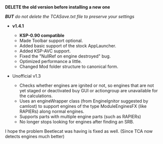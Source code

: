 **DELETE the old version before installing a new one**
    
_**BUT** do not delete the TCASave.txt file to preserve your settings_

* **v1.4.1**

    * **KSP-0.90 compatible**             
    * Made Toolbar support optional.
    * Added basic support of the stock AppLauncher.
    * Added KSP-AVC support.
    * Fixed the "NullRef on engine destroyed" bug.
    * Optimized performance a little.
    * Changed Mod folder structure to canonical form.

* Unofficial v1.3

    * Checks whether engines are ignited or not, so engines that are not yet staged or deactivated buy GUI or actiongroup are unavailable for the calculations.
    * Uses an engineWrapper class (from EngineIgnitor suggested by camlost) to support engines of the type ModuleEnginesFX (like RAPIERs) along normal engines.
    * Supports parts with multiple engine parts (such as RAPIERs)
    * No longer stops looking for engines after finding an SRB.
    
I hope the problem Beetlecat was having is fixed as well. (Since TCA now detects engines much better)
